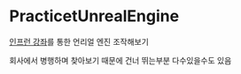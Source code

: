 # PracticetUnrealEngine

[인프런 강좌](https://www.inflearn.com/course/%EC%96%B8%EB%A6%AC%EC%96%BC-%EC%97%94%EC%A7%844-%EC%9E%85%EB%AC%B8/dashboard)를 통한 언리얼 엔진 조작해보기

회사에서 병행하며 찾아보기 때문에 건너 뛰는부분 다수있을수도 있음

